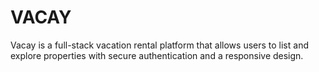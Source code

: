 # VACAY
Vacay is a full-stack vacation rental platform that allows users to list and explore properties with secure authentication and a responsive design.
